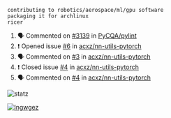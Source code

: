 ```
contributing to robotics/aerospace/ml/gpu software
packaging it for archlinux
ricer
```

<!--START_SECTION:activity-->
1. 🗣 Commented on [#3139](https://github.com/PyCQA/pylint/issues/3139) in [PyCQA/pylint](https://github.com/PyCQA/pylint)
2. ❗️ Opened issue [#6](https://github.com/acxz/nn-utils-pytorch/issues/6) in [acxz/nn-utils-pytorch](https://github.com/acxz/nn-utils-pytorch)
3. 🗣 Commented on [#3](https://github.com/acxz/nn-utils-pytorch/issues/3) in [acxz/nn-utils-pytorch](https://github.com/acxz/nn-utils-pytorch)
4. ❗️ Closed issue [#4](https://github.com/acxz/nn-utils-pytorch/issues/4) in [acxz/nn-utils-pytorch](https://github.com/acxz/nn-utils-pytorch)
5. 🗣 Commented on [#4](https://github.com/acxz/nn-utils-pytorch/issues/4) in [acxz/nn-utils-pytorch](https://github.com/acxz/nn-utils-pytorch)
<!--END_SECTION:activity-->


![statz](https://github-readme-stats.vercel.app/api?username=acxz&include_all_commits=true&show_icons=true)

[![lngwgez](https://github-readme-stats.vercel.app/api/top-langs/?username=acxz&layout=compact)](https://github.com/acxz/github-readme-stats)


<!--
**acxz/acxz** is a ✨ _special_ ✨ repository because its `README.md` (this file) appears on your GitHub profile.

Here are some ideas to get you started:

- 🔭 I’m currently working on ...
- 🌱 I’m currently learning ...
- 👯 I’m looking to collaborate on ...
- 🤔 I’m looking for help with ...
- 💬 Ask me about ...
- 📫 How to reach me: ...
- 😄 Pronouns: ...
- ⚡ Fun fact: ...
-->
